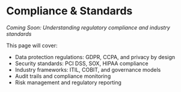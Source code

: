 # Compliance & Standards

*Coming Soon: Understanding regulatory compliance and industry standards*

This page will cover:
- Data protection regulations: GDPR, CCPA, and privacy by design
- Security standards: PCI DSS, SOX, HIPAA compliance
- Industry frameworks: ITIL, COBIT, and governance models
- Audit trails and compliance monitoring
- Risk management and regulatory reporting